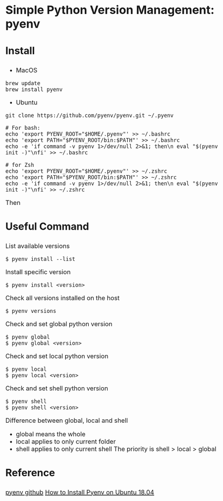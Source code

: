 <style>
    body{
    	font-size: 15pt;
    }
    h2{
        font-size: 28pt;
        font-weight: bold;
    }
    h3{
        font-size: 24pt;
        font-weight: bold;
    }
</style>

## Simple Python Version Management: pyenv

### Install

- MacOS
```shell
brew update
brew install pyenv
```
- Ubuntu
```shell
git clone https://github.com/pyenv/pyenv.git ~/.pyenv

# For bash:
echo 'export PYENV_ROOT="$HOME/.pyenv"' >> ~/.bashrc
echo 'export PATH="$PYENV_ROOT/bin:$PATH"' >> ~/.bashrc
echo -e 'if command -v pyenv 1>/dev/null 2>&1; then\n eval "$(pyenv init -)"\nfi' >> ~/.bashrc

# for Zsh
echo 'export PYENV_ROOT="$HOME/.pyenv"' >> ~/.zshrc
echo 'export PATH="$PYENV_ROOT/bin:$PATH"' >> ~/.zshrc
echo -e 'if command -v pyenv 1>/dev/null 2>&1; then\n eval "$(pyenv init -)"\nfi' >> ~/.zshrc
```

Then

### Useful Command

List available versions
```shell
$ pyenv install --list
```

Install specific version
```shell
$ pyenv install <version>
```

Check all versions installed on the host
```shell
$ pyenv versions
```

Check and set global python version
```shell
$ pyenv global
$ pyenv global <version>
```

Check and set local python version
```shell
$ pyenv local
$ pyenv local <version>
```

Check and set shell python version
```shell
$ pyenv shell
$ pyenv shell <version>
```

Difference between global, local and shell
- global means the whole
- local applies to only current folder
- shell applies to only current shell
The priority is shell > local > global




### Reference
[pyenv github](https://github.com/pyenv/pyenv)
[How to Install Pyenv on Ubuntu 18.04](https://www.liquidweb.com/kb/how-to-install-pyenv-on-ubuntu-18-04/)
